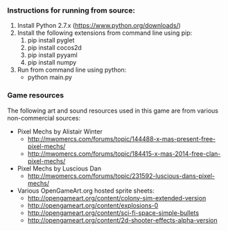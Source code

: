 ### Instructions for running from source:

1. Install Python 2.7.x (https://www.python.org/downloads/)
2. Install the following extensions from command line using pip:
    1. pip install pyglet
    2. pip install cocos2d
    3. pip install pyyaml
    4. pip install numpy
3. Run from command line using python:
    * python main.py


### Game resources

The following art and sound resources used in this game are from various non-commercial sources:

* Pixel Mechs by Alistair Winter
    * http://mwomercs.com/forums/topic/144488-x-mas-present-free-pixel-mechs/
    * http://mwomercs.com/forums/topic/184415-x-mas-2014-free-clan-pixel-mechs/
* Pixel Mechs by Luscious Dan
    * http://mwomercs.com/forums/topic/231592-luscious-dans-pixel-mechs/
* Various OpenGameArt.org hosted sprite sheets:
    * http://opengameart.org/content/colony-sim-extended-version
    * http://opengameart.org/content/explosions-0
    * http://opengameart.org/content/sci-fi-space-simple-bullets
    * http://opengameart.org/content/2d-shooter-effects-alpha-version
